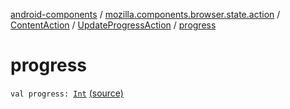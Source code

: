 [android-components](../../../index.md) / [mozilla.components.browser.state.action](../../index.md) / [ContentAction](../index.md) / [UpdateProgressAction](index.md) / [progress](./progress.md)

# progress

`val progress: `[`Int`](https://kotlinlang.org/api/latest/jvm/stdlib/kotlin/-int/index.html) [(source)](https://github.com/mozilla-mobile/android-components/blob/master/components/browser/state/src/main/java/mozilla/components/browser/state/action/BrowserAction.kt#L186)
